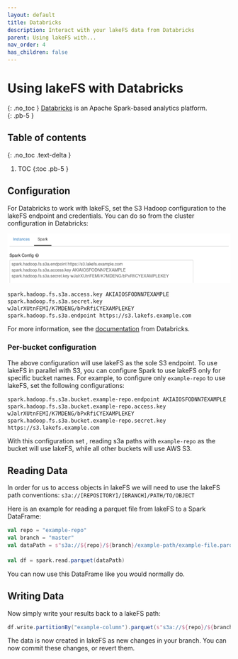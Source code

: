 ```yaml
---
layout: default
title: Databricks
description: Interact with your lakeFS data from Databricks
parent: Using lakeFS with...
nav_order: 4
has_children: false
---
```


# Using lakeFS with Databricks
{: .no_toc }
[Databricks](https://databricks.com/) is an Apache Spark-based analytics platform.  
{: .pb-5 }

## Table of contents
{: .no_toc .text-delta }

1. TOC
   {:toc .pb-5 }
   
## Configuration

For Databricks to work with lakeFS, set the S3 Hadoop configuration to the lakeFS endpoint and credentials.
You can do so from the cluster configuration in Databricks:

![Configuring lakeFS on Databricks](../assets/img/databricks_lakefs_conf.png)
```
spark.hadoop.fs.s3a.access.key AKIAIOSFODNN7EXAMPLE
spark.hadoop.fs.s3a.secret.key wJalrXUtnFEMI/K7MDENG/bPxRfiCYEXAMPLEKEY
spark.hadoop.fs.s3a.endpoint https://s3.lakefs.example.com
```
For more information, see the [documentation](https://docs.databricks.com/data/data-sources/aws/amazon-s3.html#configuration) from Databricks.

### Per-bucket configuration

The above configuration will use lakeFS as the sole S3 endpoint. To use lakeFS in parallel with S3, you can configure Spark to use lakeFS only for specific bucket names.
For example, to configure only `example-repo` to use lakeFS, set the following configurations:

```
spark.hadoop.fs.s3a.bucket.example-repo.endpoint AKIAIOSFODNN7EXAMPLE
spark.hadoop.fs.s3a.bucket.example-repo.access.key wJalrXUtnFEMI/K7MDENG/bPxRfiCYEXAMPLEKEY
spark.hadoop.fs.s3a.bucket.example-repo.secret.key https://s3.lakefs.example.com
```

With this configuration set , reading s3a paths with `example-repo` as the bucket will use lakeFS, while all other buckets will use AWS S3.

## Reading Data
In order for us to access objects in lakeFS we will need to use the lakeFS path conventions:
```s3a://[REPOSITORY]/[BRANCH]/PATH/TO/OBJECT```

Here is an example for reading a parquet file from lakeFS to a Spark DataFrame:

```scala
val repo = "example-repo"
val branch = "master"
val dataPath = s"s3a://${repo}/${branch}/example-path/example-file.parquet"

val df = spark.read.parquet(dataPath)
```

You can now use this DataFrame like you would normally do.

## Writing Data

Now simply write your results back to a lakeFS path:
```scala
df.write.partitionBy("example-column").parquet(s"s3a://${repo}/${branch}/output-path/")
```

The data is now created in lakeFS as new changes in your branch. You can now commit these changes, or revert them.
